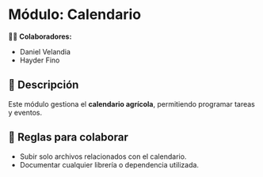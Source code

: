 # Módulo: Calendario

👨‍💻 **Colaboradores:**
- Daniel Velandia
- Hayder Fino

## 📌 Descripción
Este módulo gestiona el **calendario agrícola**, permitiendo programar tareas y eventos.

## 🚀 Reglas para colaborar
- Subir solo archivos relacionados con el calendario.
- Documentar cualquier librería o dependencia utilizada.

